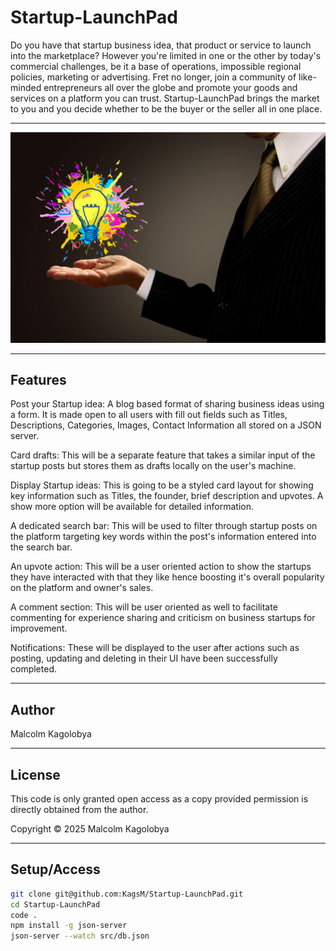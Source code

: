 # Startup-LaunchPad
Do you have that startup business idea, that product or service to launch into the marketplace? However you're limited in one or the other by today's commercial challenges, be it a base of operations, impossible regional policies, marketing or advertising. Fret no longer, join a community of like-minded entrepreneurs all over the globe and promote your goods and services on a platform you can trust. Startup-LaunchPad brings the market to you and you decide whether to be the buyer or the seller all in one place.

---

[![Watch the video](https://raw.githubusercontent.com/KagsM/Startup-LaunchPad/main/images/wallpaperflare.com_wallpaper.jpg)](https://raw.githubusercontent.com/KagsM/Startup-LaunchPad/main/Startup-LaunchPad/Startup-Launchpad.mp4)

---

## Features
Post your Startup idea: A blog based format of sharing business ideas using a form. It is made open to all users with fill out fields such as Titles, Descriptions, Categories, Images, Contact Information all stored on a JSON server.

Card drafts: This will be a separate feature that takes a similar input of the startup posts but stores them as drafts locally on the user's machine.

Display Startup ideas: This is going to be a styled card layout for showing key information such as Titles, the founder, brief description and upvotes. A show more option will be available for detailed information.

A dedicated search bar: This will be used to filter through startup posts on the platform targeting key words within the post's information entered into the search bar.

An upvote action: This will be a user oriented action to show the startups they have interacted with that they like hence boosting it's overall popularity on the platform and owner's sales.

A comment section: This will be user oriented as well to facilitate commenting for experience sharing and criticism on business startups for improvement.

Notifications: These will be displayed to the user after actions such as posting, updating and deleting in their UI have been successfully completed.

---

## Author
Malcolm Kagolobya

---

## License
This code is only granted open access as a copy provided permission is directly obtained from the author.

Copyright &copy; 2025 Malcolm Kagolobya

---

## Setup/Access
```bash
git clone git@github.com:KagsM/Startup-LaunchPad.git
cd Startup-LaunchPad
code .
npm install -g json-server
json-server --watch src/db.json